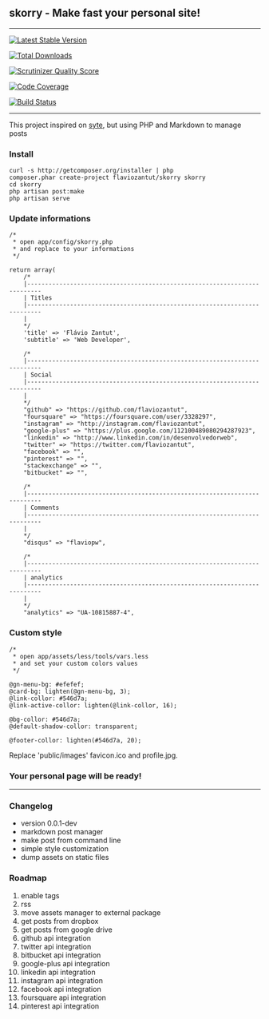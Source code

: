 ## skorry - Make fast your personal site!

---

[![Latest Stable Version](https://poser.pugx.org/flaviozantut/skorry/v/stable.png)](https://packagist.org/packages/flaviozantut/skorry)

[![Total Downloads](https://poser.pugx.org/flaviozantut/skorry/downloads.png)](https://packagist.org/packages/flaviozantut/skorry)

[![Scrutinizer Quality Score](https://scrutinizer-ci.com/g/flaviozantut/skorry/badges/quality-score.png?s=c3c33757acb99bd4a7f0c7fdcb6109fef80da524)](https://scrutinizer-ci.com/g/flaviozantut/skorry/)

[![Code Coverage](https://scrutinizer-ci.com/g/flaviozantut/skorry/badges/coverage.png?s=4245049f6158c38b8f17ec9b1924d7993219a99a)](https://scrutinizer-ci.com/g/flaviozantut/skorry/)

[![Build Status](https://drone.io/github.com/flaviozantut/skorry/status.png)](https://drone.io/github.com/flaviozantut/skorry/latest)

---

This project inspired on [syte](https://github.com/rigoneri/syte), but using PHP and Markdown to manage posts



### Install

    curl -s http://getcomposer.org/installer | php
    composer.phar create-project flaviozantut/skorry skorry
    cd skorry
    php artisan post:make
    php artisan serve



### Update informations

    /*
     * open app/config/skorry.php
     * and replace to your informations
     */

    return array(
        /*
        |--------------------------------------------------------------------------
        | Titles
        |--------------------------------------------------------------------------
        |
        */
        'title' => 'Flávio Zantut',
        'subtitle' => 'Web Developer',

        /*
        |--------------------------------------------------------------------------
        | Social
        |--------------------------------------------------------------------------
        |
        */
        "github" => "https://github.com/flaviozantut",
        "foursquare" => "https://foursquare.com/user/3328297",
        "instagram" => "http://instagram.com/flaviozantut",
        "google-plus" => "https://plus.google.com/112100489080294287923",
        "linkedin" => "http://www.linkedin.com/in/desenvolvedorweb",
        "twitter" => "https://twitter.com/flaviozantut",
        "facebook" => "",
        "pinterest" => "",
        "stackexchange" => "",
        "bitbucket" => "",

        /*
        |--------------------------------------------------------------------------
        | Comments
        |--------------------------------------------------------------------------
        |
        */
        "disqus" => "flaviopw",

        /*
        |--------------------------------------------------------------------------
        | analytics
        |--------------------------------------------------------------------------
        |
        */
        "analytics" => "UA-10815887-4",



### Custom style

    /*
     * open app/assets/less/tools/vars.less
     * and set your custom colors values
     */

    @gn-menu-bg: #efefef;
    @card-bg: lighten(@gn-menu-bg, 3);
    @link-collor: #546d7a;
    @link-active-collor: lighten(@link-collor, 16);

    @bg-collor: #546d7a;
    @default-shadow-collor: transparent;

    @footer-collor: lighten(#546d7a, 20);

Replace 'public/images' favicon.ico and profile.jpg.

### Your personal page will be ready!

-----


### Changelog

* version 0.0.1-dev
 * markdown post manager
 * make post from command line
 * simple style customization
 * dump assets on static files




### Roadmap

1. enable tags
1. rss
1. move assets manager to external package
1. get posts from dropbox
1. get posts from google drive
1. github api integration
1. twitter api integration
1. bitbucket api integration
1. google-plus api integration
1. linkedin api integration
1. instagram api integration
1. facebook api integration
1. foursquare api integration
1. pinterest api integration








